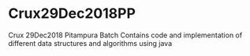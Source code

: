 # Crux29Dec2018PP
Crux 29Dec2018 Pitampura Batch 
Contains code and implementation of different data structures and algorithms using java
